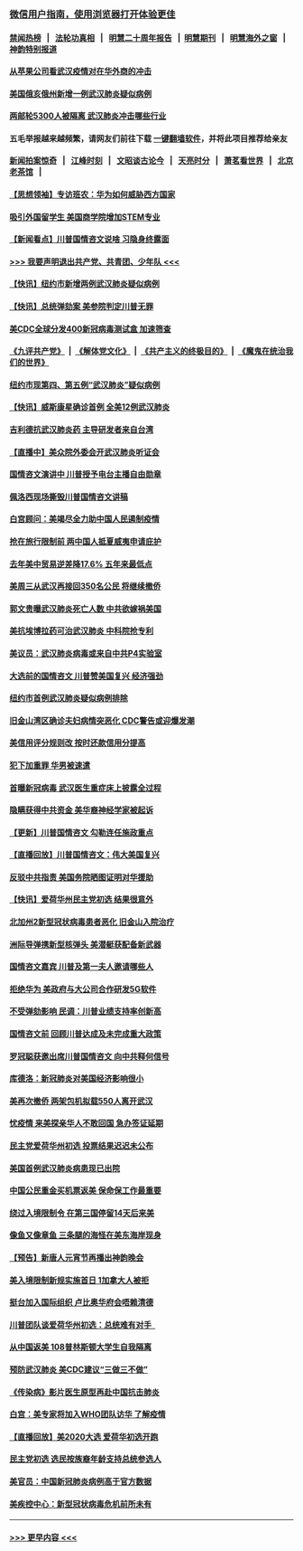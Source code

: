 ### [微信用户指南，使用浏览器打开体验更佳](https://github.com/gfw-breaker/banned-news1/blob/master/indexes/wechat-guide.md?t=0)
#### [禁闻热榜](热点新闻.md?t=0)  &nbsp;&nbsp;|&nbsp;&nbsp; [法轮功真相](https://github.com/gfw-breaker/truth/blob/master/README.md?t=0) &nbsp;&nbsp;|&nbsp;&nbsp; [明慧二十周年报告](https://github.com/gfw-breaker/mh-reports/blob/master/README.md?t=0) &nbsp;&nbsp;|&nbsp;&nbsp;[明慧期刊](https://github.com/gfw-breaker/mh-qikan) &nbsp;&nbsp;|&nbsp;&nbsp; [明慧海外之窗](https://github.com/gfw-breaker/mh-news/blob/master/README.md?t=0) &nbsp;&nbsp;|&nbsp;&nbsp; [神韵特别报道](https://github.com/gfw-breaker/mh-news/blob/master/shenyun.md?t=0)
#### [从苹果公司看武汉疫情对在华外商的冲击](../pages/nsc412/n11847586.md?t=02061211) 
#### [美国俄亥俄州新增一例武汉肺炎疑似病例](../pages/nsc412/n11847714.md?t=02061211) 
#### [两邮轮5300人被隔离 武汉肺炎冲击哪些行业](../pages/nsc412/n11847456.md?t=02061211) 
#### 五毛举报越来越频繁，请网友们前往下载 [一键翻墙软件](https://github.com/gfw-breaker/ssr-accounts)，并将此项目推荐给亲友
#### [新闻拍案惊奇](https://github.com/gfw-breaker/banned-news1/blob/master/pages/link4.md) &nbsp;&nbsp;|&nbsp;&nbsp; [江峰时刻](https://github.com/gfw-breaker/banned-news1/blob/master/pages/link4.md) &nbsp;&nbsp;|&nbsp;&nbsp; [文昭谈古论今](https://github.com/gfw-breaker/banned-news1/blob/master/pages/link4.md) &nbsp;&nbsp;|&nbsp;&nbsp; [天亮时分](https://github.com/gfw-breaker/banned-news1/blob/master/pages/link4.md) &nbsp;&nbsp;|&nbsp;&nbsp; [萧茗看世界](https://github.com/gfw-breaker/banned-news1/blob/master/pages/link4.md) &nbsp;&nbsp;|&nbsp;&nbsp; [北京老茶馆](https://github.com/gfw-breaker/banned-news1/blob/master/pages/link4.md) &nbsp;&nbsp;|&nbsp;&nbsp; 
#### [【思想领袖】专访班农：华为如何威胁西方国家](../pages/nsc412/n11847306.md?t=02061211) 
#### [吸引外国留学生 美国商学院增加STEM专业](../pages/nsc412/n11847417.md?t=02061211) 
#### [【新闻看点】川普国情咨文说啥 习隐身终露面](../pages/nsc412/n11847016.md?t=02061211) 
#### [>>> 我要声明退出共产党、共青团、少年队 <<<](https://github.com/begood0513/goodnews/blob/master/quit/letter.md) 
#### [【快讯】纽约市新增两例武汉肺炎疑似病例](../pages/nsc412/n11847250.md?t=02061211) 
#### [【快讯】总统弹劾案 美参院判定川普无罪](../pages/nsc412/n11847316.md?t=02061211) 
#### [美CDC全球分发400新冠病毒测试盒 加速筛查](../pages/nsc412/n11847260.md?t=02061211) 
#### [《九评共产党》](https://github.com/begood0513/9ping.md/blob/master/README.md) &nbsp;|&nbsp; [《解体党文化》](../../../../jtdwh.md/blob/master/README.md)  &nbsp;|&nbsp; [《共产主义的终极目的》](../../../../gczydzjmd.md/blob/master/README.md) &nbsp;|&nbsp; [《魔鬼在统治我们的世界》](../../../../mgztzwmdsj.md/blob/master/README.md) 
#### [纽约市现第四、第五例“武汉肺炎”疑似病例](../pages/nsc412/n11847332.md?t=02061211) 
#### [【快讯】威斯康星确诊首例 全美12例武汉肺炎](../pages/nsc412/n11847162.md?t=02061211) 
#### [吉利德抗武汉肺炎药 主导研发者来自台湾](../pages/nsc412/n11847064.md?t=02061211) 
#### [【直播中】美众院外委会开武汉肺炎听证会](../pages/nsc412/n11846727.md?t=02061211) 
#### [国情咨文演讲中 川普授予电台主播自由勋章](../pages/nsc412/n11846815.md?t=02061211) 
#### [佩洛西现场撕毁川普国情咨文讲稿](../pages/nsc412/n11846724.md?t=02061211) 
#### [白宫顾问：美竭尽全力助中国人民遏制疫情](../pages/nsc412/n11846756.md?t=02061211) 
#### [抢在旅行限制前 两中国人抵夏威夷申请庇护](../pages/nsc412/n11846866.md?t=02061211) 
#### [去年美中贸易逆差降17.6% 五年来最低点](../pages/nsc412/n11846755.md?t=02061211) 
#### [美周三从武汉再接回350名公民 将继续撤侨](../pages/nsc412/n11846705.md?t=02061211) 
#### [郭文贵曝武汉肺炎死亡人数 中共欲嫁祸美国](../pages/nsc412/n11846240.md?t=02061211) 
#### [美抗埃博拉药可治武汉肺炎 中科院抢专利](../pages/nsc412/n11846409.md?t=02061211) 
#### [美议员：武汉肺炎病毒或来自中共P4实验室](../pages/nsc412/n11846043.md?t=02061211) 
#### [大选前的国情咨文 川普赞美国复兴 经济强劲](../pages/nsc412/n11845526.md?t=02061211) 
#### [纽约市首例武汉肺炎疑似病例排除](../pages/nsc412/n11844989.md?t=02061211) 
#### [旧金山湾区确诊夫妇病情突恶化 CDC警告或迎爆发潮](../pages/nsc412/n11845730.md?t=02061211) 
#### [美信用评分规则改  按时还款信用分提高](../pages/nsc412/n11845488.md?t=02061211) 
#### [犯下加重罪 华男被速遣](../pages/nsc412/n11845476.md?t=02061211) 
#### [首曝新冠病毒 武汉医生重症床上披露全过程](../pages/nsc412/n11845150.md?t=02061211) 
#### [隐瞒获得中共资金 美华裔神经学家被起诉](../pages/nsc412/n11844879.md?t=02061211) 
#### [【更新】川普国情咨文 勾勒连任施政重点](../pages/nsc412/n11845223.md?t=02061211) 
#### [【直播回放】川普国情咨文：伟大美国复兴](../pages/nsc412/n11842079.md?t=02061211) 
#### [反驳中共指责 美国务院晒图证明对华援助](../pages/nsc412/n11844859.md?t=02061211) 
#### [【快讯】爱荷华州民主党初选 结果很意外](../pages/nsc412/n11844878.md?t=02061211) 
#### [北加州2新型冠状病毒患者恶化 旧金山入院治疗](../pages/nsc412/n11844842.md?t=02061211) 
#### [洲际导弹携新型核弹头 美潜艇获配备新武器](../pages/nsc412/n11844680.md?t=02061211) 
#### [国情咨文嘉宾 川普及第一夫人邀请哪些人](../pages/nsc412/n11844712.md?t=02061211) 
#### [拒绝华为 美政府与大公司合作研发5G软件](../pages/nsc412/n11844625.md?t=02061211) 
#### [不受弹劾影响 民调：川普业绩支持率创新高](../pages/nsc412/n11844622.md?t=02061211) 
#### [国情咨文前 回顾川普达成及未完成重大政策](../pages/nsc412/n11844581.md?t=02061211) 
#### [罗冠聪获邀出席川普国情咨文 向中共释何信号](../pages/nsc412/n11844355.md?t=02061211) 
#### [库德洛：新冠肺炎对美国经济影响很小](../pages/nsc412/n11844418.md?t=02061211) 
#### [美再次撤侨 两架包机拟载550人离开武汉](../pages/nsc412/n11844407.md?t=02061211) 
#### [忧疫情 来美探亲华人不敢回国 急办签证延期](../pages/nsc412/n11843344.md?t=02061211) 
#### [民主党爱荷华州初选 投票结果迟迟未公布](../pages/nsc412/n11844207.md?t=02061211) 
#### [美国首例武汉肺炎病患现已出院](../pages/nsc412/n11842740.md?t=02061211) 
#### [中国公民重金买机票返美 保命保工作最重要](../pages/nsc412/n11843282.md?t=02061211) 
#### [绕过入境限制令  在第三国停留14天后来美](../pages/nsc412/n11843341.md?t=02061211) 
#### [像鱼又像章鱼 三条腿的海怪在美东海岸现身](../pages/nsc412/n11843092.md?t=02061211) 
#### [【预告】新唐人元宵节再播出神韵晚会](../pages/nsc412/n11843192.md?t=02061211) 
#### [美入境限制新规实施首日 1加拿大人被拒](../pages/nsc412/n11843058.md?t=02061211) 
#### [挺台加入国际组织 卢比奥华府会唔赖清德](../pages/nsc412/n11843023.md?t=02061211) 
#### [川普团队谈爱荷华州初选：总统难有对手  ](../pages/nsc412/n11842867.md?t=02061211) 
#### [从中国返美 108普林斯顿大学生自我隔离](../pages/nsc412/n11842714.md?t=02061211) 
#### [预防武汉肺炎 美CDC建议“三做三不做”](../pages/nsc412/n11842700.md?t=02061211) 
#### [《传染病》影片医生原型再赴中国抗击肺炎](../pages/nsc412/n11842626.md?t=02061211) 
#### [白宫：美专家将加入WHO团队访华 了解疫情](../pages/nsc412/n11842198.md?t=02061211) 
#### [【直播回放】美2020大选 爱荷华初选开跑](../pages/nsc412/n11841820.md?t=02061211) 
#### [民主党初选 选民按族裔年龄支持总统参选人](../pages/nsc412/n11842239.md?t=02061211) 
#### [美官员：中国新冠肺炎病例高于官方数据](../pages/nsc412/n11842452.md?t=02061211) 
#### [美疾控中心：新型冠状病毒危机前所未有](../pages/nsc412/n11842406.md?t=02061211) 

----
#### [ >>> 更早内容 <<< ](../indexes/nsc412-earlier.md)
